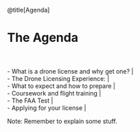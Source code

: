 <div class="slide-bg-style-left"></div><div class="slide-bg-style-right"></div>

@title[Agenda]

# The Agenda

<br>
<br>
<div class="center">
- What is a drone license and why get one? |
<br>
- The Drone Licensing Experience:          |
<br>
  - What to expect and how to prepare      |
<br>
  - Coursework and flight training         |
<br>
  - The FAA Test                           |
<br>
  - Applying for your license              |
</div>

Note:
Remember to explain some stuff.
